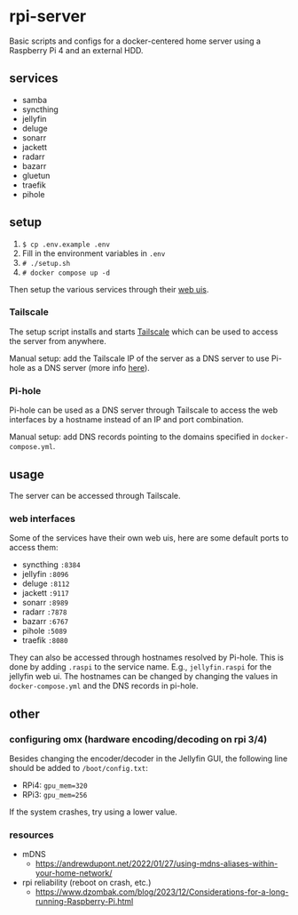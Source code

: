 # rpi-server
Basic scripts and configs for a docker-centered home server using a Raspberry Pi 4 and an external HDD.

## services
- samba
- syncthing
- jellyfin
- deluge
- sonarr
- jackett
- radarr
- bazarr
- gluetun
- traefik
- pihole

## setup
1. `$ cp .env.example .env`
2. Fill in the environment variables in `.env`
3. `# ./setup.sh`
4. `# docker compose up -d`

Then setup the various services through their [web uis](#web-interfaces).

### Tailscale
The setup script installs and starts [Tailscale](https://tailscale.com/) which can be used to access the server from anywhere. 

Manual setup: add the Tailscale IP of the server as a DNS server to use Pi-hole as a DNS server (more info [here](https://tailscale.com/kb/1114/pi-hole/#optional-share-your-pi-hole-with-a-friend)).

### Pi-hole
Pi-hole can be used as a DNS server through Tailscale to access the web interfaces by a hostname instead of an IP and port combination.

Manual setup: add DNS records pointing to the domains specified in `docker-compose.yml`.

## usage
The server can be accessed through Tailscale.

### web interfaces
Some of the services have their own web uis, here are some default ports to access them:
- syncthing `:8384`
- jellyfin `:8096`
- deluge `:8112`
- jackett `:9117`
- sonarr `:8989`
- radarr `:7878`
- bazarr `:6767`
- pihole `:5089`
- traefik `:8080`

They can also be accessed through hostnames resolved by Pi-hole. This is done by adding `.raspi` to the service name. E.g., `jellyfin.raspi` for the jellyfin web ui. The hostnames can be changed by changing the values in `docker-compose.yml` and the DNS records in pi-hole.

## other
### configuring omx (hardware encoding/decoding on rpi 3/4)
Besides changing the encoder/decoder in the Jellyfin GUI, the following line should be added to `/boot/config.txt`:
- RPi4: `gpu_mem=320`
- RPi3: `gpu_mem=256`

If the system crashes, try using a lower value.

### resources
- mDNS
    - https://andrewdupont.net/2022/01/27/using-mdns-aliases-within-your-home-network/
- rpi reliability (reboot on crash, etc.)
    - https://www.dzombak.com/blog/2023/12/Considerations-for-a-long-running-Raspberry-Pi.html

